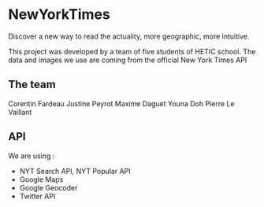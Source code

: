 NewYorkTimes
============

Discover a new way to read the actuality, more geographic, more intuitive.

This project was developed by a team of five students of HETIC school. The data and images we use are coming from the official New York Times API

The team 
--------

Corentin Fardeau
Justine Peyrot
Maxime Daguet
Youna Doh
Pierre Le Vaillant

API 
--------

We are using : 

* NYT Search API, NYT Popular API
* Google Maps
* Google Geocoder
* Twitter API
